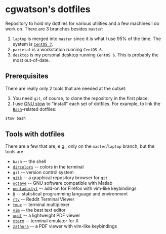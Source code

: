 # cgwatson's dotfiles
Repository to hold my dotfiles for various utilities and a few machines I do work on. There are 3 branches besides `master`:
1. `laptop` is merged into `master` since it is what I use 95% of the time. The system is [`CentOS 7`](https://www.centos.org).
2. `parietal` is a workstation running `CentOS 6`.
3. `desktop` is my personal desktop running `CentOS 6`. This is probably the most out-of-date.

## Prerequisites
There are really only 2 tools that are needed at the outset:
1. You need `git`, of course, to clone the repository in the first place.
2. I use [GNU stow](https://www.gnu.org/software/stow/) to "install" each set of dotfiles. For example, to link the [`Bash`](https://www.gnu.org/software/bash/)-related dotfiles:
``` bash
stow bash
```

## Tools with dotfiles
There are a few that are, e.g., only on the `master`/`laptop` branch, but the tools are:
* `bash` -- the shell
* [`dircolors`](https://www.gnu.org/software/coreutils/dircolors) -- colors in the terminal
* `git` -- version control system
* [`gitk`](https://git-scm.com/docs/gitk) -- a graphical repository browser for `git`
* [`octave`](https://www.gnu.org/software/octave) -- GNU software compatible with Matlab
* [`pentadactyl`](https://github.com/5digits/dactyl) -- add-on for Firefox with vim-like keybindings
* [`R`](https://cran.r-project.org) -- statistical programming language and environment
* [`rtv`](https://github.com/michael-lazar/rtv) -- Reddit Terminal Viewer
* [`tmux`](https://github.com/tmux/tmux) -- terminal multiplexer
* [`vim`](https://www.vim.org) -- the best text editor
* [`xpdf`](https://www.xpdfreader.com/) -- a lightweight PDF viewer
* [`xterm`](https://invisible-island.net/xterm/) -- terminal emulator for X
* [`zathura`](https://pwmt.org/projects/zathura/) -- a PDF viewer with vim-like keybindings
